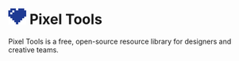 # <img src="/images/logo/logo.svg" alt="drawing" style="width:36px;"/> Pixel Tools
Pixel Tools is a free, open-source resource library for designers and creative teams.
